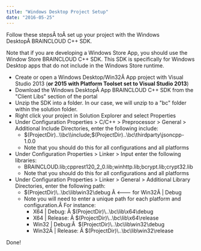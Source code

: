 ```yaml
---
title: "Windows Desktop Project Setup"
date: "2016-05-25"
---
```


Follow these stepsÂ toÂ set up your project with the Windows DesktopÂ BRAINCLOUD C++ SDK.

Note that if you are developing a Windows Store App, you should use the Window Store BRAINCLOUD C++ SDK. This SDK is specifically for Windows Desktop apps that do not include in the Windows Store runtime.

- Create or open a Windows Desktop/Win32Â App project with Visual Studio 2013 (**or 2015 with Platform Toolset set to Visual Studio 2013**)
- Download the Windows DesktopÂ App BRAINCLOUD C++ SDK from the "Client Libs" section of the portal
- Unzip the SDK into a folder. In our case, we will unzip to a "bc" folder within the solution folder.
- Right click your project in Solution Explorer and select Properties
- Under Configuration Properties > C/C++ > Preprocessor > General > Additional Include Directories, enter the following include:
    - $(ProjectDir)..\\bc\\include;$(ProjectDir)..\\bc\\thirdparty\\jsoncpp-1.0.0
    - Note that you should do this for all configurations and all platforms
- Under Configuration Properties > Linker > Input enter the following libraries:
    - BRAINCLOUD.lib;cpprest120\_2\_0.lib;winhttp.lib;bcrypt.lib;crypt32.lib
    - Note that you should do this for all configurations and all platforms
- Under Configuration Properties > Linker > General > Additional Library Directories, enter the following path:
    - $(ProjectDir)\\..\\bc\\lib\\win32\\debug Â <--- for Win32Â | Debug
    - Note you will need to enter a unique path for each platform and configuration.Â For instance:
        - X64 | Debug: Â $(ProjectDir)\\..\\bc\\lib\\x64\\debug
        - X64 | Release: Â $(ProjectDir)\\..\\bc\\lib\\x64\\release
        - Win32 | Debug:Â  $(ProjectDir)\\..\\bc\\lib\\win32\\debug
        - Win32Â | Release: Â $(ProjectDir)\\..\\bc\\lib\\win32\\release

Done!
